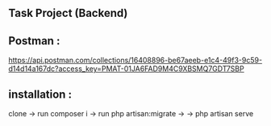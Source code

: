 ## Task Project (Backend)

## Postman :
 https://api.postman.com/collections/16408896-be67aeeb-e1c4-49f3-9c59-d14d14a167dc?access_key=PMAT-01JA6FAD9M4C9XBSMQ7GDT7SBP

## installation : 
 clone ->
 run composer i -> 
 run php artisan:migrate -> 
 ->  php artisan serve
